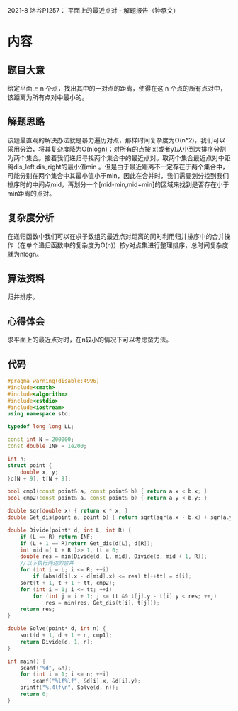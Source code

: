 2021-8 洛谷P1257： 平面上的最近点对 - 解题报告（钟承文）
# 内容 #
## 题目大意 ##
给定平面上 n 个点，找出其中的一对点的距离，使得在这 n 个点的所有点对中，该距离为所有点对中最小的。
## 解题思路 ##
该题最直观的解决办法就是暴力遍历对点，那样时间复杂度为O(n^2)，我们可以采用分治，将其复杂度降为O(nlogn)；对所有的点按 x(或者y)从小到大排序分割为两个集合。接着我们递归寻找两个集合中的最近点对。取两个集合最近点对中距离dis_left,dis_right的最小值min 。但是由于最近距离不一定存在于两个集合中，可能分别在两个集合中其最小值小于min，因此在合并时，我们需要划分找到我们排序时的中间点mid，再划分一个[mid-min,mid+min]的区域来找到是否存在小于min距离的点对。
## 复杂度分析 ##
在递归函数中我们可以在求子数组的最近点对距离的同时利用归并排序中的合并操作（在单个递归函数中的复杂度为O(n)）按y对点集进行整理排序，总时间复杂度就为nlogn。
## 算法资料 ##
归并排序。
## 心得体会 ##
求平面上的最近点对时，在n较小的情况下可以考虑蛮力法。
## 代码 ##
```C++
#pragma warning(disable:4996)
#include<cmath>
#include<algorithm>
#include<cstdio>
#include<iostream>
using namespace std;

typedef long long LL;

const int N = 200000;
const double INF = 1e200;

int n;
struct point {
    double x, y;
}d[N + 9], t[N + 9];

bool cmp1(const point& a, const point& b) { return a.x < b.x; }
bool cmp2(const point& a, const point& b) { return a.y < b.y; }

double sqr(double x) { return x * x; }
double Get_dis(point a, point b) { return sqrt(sqr(a.x - b.x) + sqr(a.y - b.y)); }

double Divide(point* d, int L, int R) {
    if (L == R) return INF;
    if (L + 1 == R)return Get_dis(d[L], d[R]);
    int mid =( L + R )>> 1, tt = 0;
    double res = min(Divide(d, L, mid), Divide(d, mid + 1, R));
    //以下执行两边的合并
    for (int i = L; i <= R; ++i)
        if (abs(d[i].x - d[mid].x) <= res) t[++tt] = d[i];
    sort(t + 1, t + 1 + tt, cmp2);
    for (int i = 1; i <= tt; ++i)
        for (int j = i + 1; j <= tt && t[j].y - t[i].y < res; ++j)
            res = min(res, Get_dis(t[i], t[j]));
    return res;
}

double Solve(point* d, int n) {
    sort(d + 1, d + 1 + n, cmp1);
    return Divide(d, 1, n);
}

int main() {
    scanf("%d", &n);
    for (int i = 1; i <= n; ++i)
        scanf("%lf%lf", &d[i].x, &d[i].y);
    printf("%.4lf\n", Solve(d, n));
    return 0;
}

```

